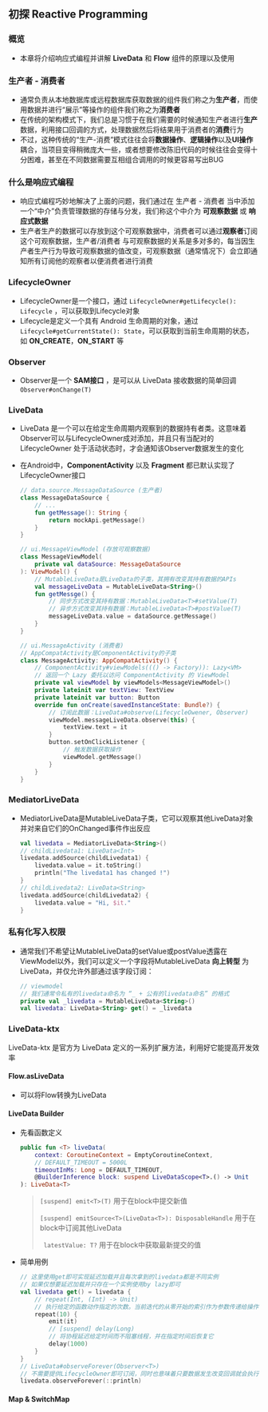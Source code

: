 ## 初探 Reactive Programming

### 概览

- 本章将介绍响应式编程并讲解 **LiveData** 和 **Flow** 组件的原理以及使用

### 生产者 - 消费者

- 通常负责从本地数据库或远程数据库获取数据的组件我们称之为**生产者**，而使用数据并进行“展示”等操作的组件我们称之为**消费者**
- 在传统的架构模式下，我们总是习惯于在我们需要的时候通知生产者进行**生产**数据，利用接口回调的方式，处理数据然后将结果用于消费者的**消费**行为
- 不过，这种传统的“生产-消费”模式往往会将**数据操作**、**逻辑操作**以及**UI操作**耦合，当项目变得稍微庞大一些，或者想要修改陈旧代码的时候往往会变得十分困难，甚至在不同数据需要互相组合调用的时候更容易写出BUG

### 什么是响应式编程

- 响应式编程巧妙地解决了上面的问题，我们通过在 生产者 - 消费者 当中添加一个“中介”负责管理数据的存储与分发，我们称这个中介为 **可观察数据** 或 **响应式数据**
- 生产者生产的数据可以存放到这个可观察数据中，消费者可以通过**观察者**订阅这个可观察数据，生产者/消费者 与可观察数据的关系是多对多的，每当因生产者生产行为导致可观察数据的值改变，可观察数据（通常情况下）会立即通知所有订阅他的观察者以便消费者进行消费

### LifecycleOwner

- LifecycleOwner是一个接口，通过 `LifecycleOwner#getLifecycle(): Lifecycle` ，可以获取到Lifecycle对象
- Lifecycle是定义一个具有 Android 生命周期的对象，通过`Lifecycle#getCurrentState(): State`，可以获取到当前生命周期的状态，如 **ON_CREATE**，**ON_START** 等

### Observer

- Observer是一个 **SAM接口** ，是可以从 LiveData 接收数据的简单回调 `Observer#onChange(T)` 

### LiveData

- LiveData 是一个可以在给定生命周期内观察到的数据持有者类。这意味着Observer可以与LifecycleOwner成对添加，并且只有当配对的 LifecycleOwner 处于活动状态时，才会通知该Observer数据发生的变化

- 在Android中，**ComponentActivity** 以及 **Fragment** 都已默认实现了LifecycleOwner接口

    ```kotlin
    // data.source.MessageDataSource (生产者)
    class MessageDataSource {
        // ...
        fun getMessage(): String {
            return mockApi.getMessage()
        }
    }
    ```

    ```kotlin
    // ui.MessageViewModel (存放可观察数据)
    class MessageViewModel(
    	private val dataSource: MessageDataSource
    ): ViewModel() {
        // MutableLiveData是LiveData的子类，其拥有改变其持有数据的APIs
        val messageLiveData = MutableLiveData<String>()
        fun getMessge() {
            // 同步方式改变其持有数据：MutableLiveData<T>#setValue(T)
            // 异步方式改变其持有数据：MutableLiveData<T>#postValue(T)
            messageLiveData.value = dataSource.getMessage()
        }
    }
    ```

    ```kotlin
    // ui.MessageActivity (消费者)
    // AppCompatActivity是ComponentActivity的子类
    class MessageActivity: AppCompatActivity() {
        // ComponentActivity#viewModels((() -> Factory)): Lazy<VM>
        // 返回一个 Lazy 委托以访问 ComponentActivity 的 ViewModel
        private val viewModel by viewModels<MessageViewModel>()
        private lateinit var textView: TextView
        private lateinit var button: Button
        override fun onCreate(savedInstanceState: Bundle?) {
            // 订阅此数据：LiveData#observe(LifecycleOwener, Observer)
            viewModel.messageLiveData.observe(this) {
                textView.text = it
            }
            button.setOnClickListener {
                // 触发数据获取操作
                viewModel.getMessage()
            }
        }
    }
    ```
    

### MediatorLiveData

- MediatorLiveData是MutableLiveData子类，它可以观察其他LiveData对象并对来自它们的OnChanged事件作出反应

    ```kotlin
    val livedata = MediatorLiveData<String>()
    // childLivedata1: LiveData<Int>
    livedata.addSource(childLivedata1) {
    	livedata.value = it.toString()
        println("The livedata1 has changed !")
    }
    // childLivedata2: LiveData<String>
    livedata.addSource(childLivedata2) {
    	livedata.value = "Hi, $it."
    }
    ```



### 私有化写入权限

- 通常我们不希望让MutableLiveData的setValue或postValue透露在ViewModel以外，我们可以定义一个字段将MutableLiveData **向上转型** 为LiveData，并仅允许外部通过该字段订阅：

    ```kotlin
    // viewmodel
    // 我们通常令私有的livedata命名为 “_ + 公有的livedata命名” 的格式
    private val _livedata = MutableLiveData<String>()
    val livedata: LiveData<String> get() = _livedata
    ```

    

### LiveData-ktx

LiveData-ktx 是官方为 LiveData 定义的一系列扩展方法，利用好它能提高开发效率

#### Flow.asLiveData

- 可以将Flow转换为LiveData

#### LiveData Builder

- 先看函数定义

    ```kotlin
    public fun <T> liveData(
        context: CoroutineContext = EmptyCoroutineContext,
        // DEFAULT_TIMEOUT = 5000L
        timeoutInMs: Long = DEFAULT_TIMEOUT,
        @BuilderInference block: suspend LiveDataScope<T>.() -> Unit
    ): LiveData<T>
    ```

    > `[suspend] emit<T>(T)` 用于在block中提交新值
    >
    > `[suspend] emitSource<T>(LiveData<T>): DisposableHandle` 用于在block中订阅其他LiveData
    >
    > ` latestValue: T?` 用于在block中获取最新提交的值

- 简单用例

    ```kotlin
    // 这里使用get即可实现延迟加载并且每次拿到的livedata都是不同实例
    // 如果仅想要延迟加载并只存在一个实例使用by lazy即可
    val livedata get() = livedata {
        // repeat(Int, (Int) -> Unit)
        // 执行给定的函数动作指定的次数。当前迭代的从零开始的索引作为参数传递给操作
        repeat(10) {
            emit(it)
            // [suspend] delay(Long)
            // 将协程延迟给定时间而不阻塞线程，并在指定时间后恢复它
            delay(1000)
        }
    }
    // LiveData#observeForever(Observer<T>)
    // 不需要提供LifecycleOwner即可订阅，同时也意味着只要数据发生改变回调就会执行
    livedata.observeForever(::println)
    ```

#### Map & SwitchMap



